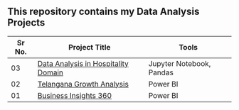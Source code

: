 ## This repository contains my Data Analysis Projects

|Sr No.| Project Title | Tools |
|------|---------------|------------|
|03|[Data Analysis in Hospitality Domain](https://github.com/abhijeetk597/bi-dashboards/blob/0676d3fe0eaf9a81dec1d9f16c8b94f03614fbc7/AtliQ_Hotels_Data_Analysis.ipynb)|Jupyter Notebook, Pandas|
|02|[Telangana Growth Analysis](https://github.com/abhijeetk597/Telangana-growth-analysis)|Power BI|
|01|[Business Insights 360](https://github.com/abhijeetk597/bi-dashboards/tree/main/Business-Insights-360)|Power BI|
